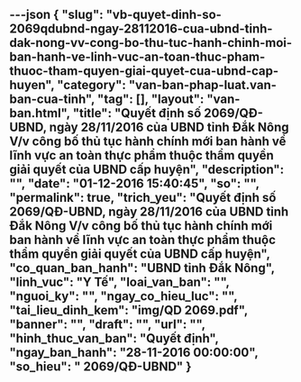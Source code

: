 ---json
{
    "slug": "vb-quyet-dinh-so-2069qdubnd-ngay-28112016-cua-ubnd-tinh-dak-nong-vv-cong-bo-thu-tuc-hanh-chinh-moi-ban-hanh-ve-linh-vuc-an-toan-thuc-pham-thuoc-tham-quyen-giai-quyet-cua-ubnd-cap-huyen",
    "category": "van-ban-phap-luat.van-ban-cua-tinh",
    "tag": [],
    "layout": "van-ban.html",
    "title": "Quyết định số 2069/QĐ-UBND, ngày 28/11/2016 của UBND tỉnh Đắk Nông V/v công bố thủ tục hành chính mới ban hành về lĩnh vực an toàn thực phẩm thuộc thẩm quyền giải quyết của UBND cấp huyện",
    "description": "",
    "date": "01-12-2016 15:40:45",
    "so": "",
    "permalink": true,
    "trich_yeu": "Quyết định số 2069/QĐ-UBND, ngày 28/11/2016 của UBND tỉnh Đắk Nông V/v công bố thủ tục hành chính mới ban hành về lĩnh vực an toàn thực phẩm thuộc thẩm quyền giải quyết của UBND cấp huyện",
    "co_quan_ban_hanh": "UBND tỉnh Đắk Nông",
    "linh_vuc": "Y Tế",
    "loai_van_ban": "",
    "nguoi_ky": "",
    "ngay_co_hieu_luc": "",
    "tai_lieu_dinh_kem": "img/QD 2069.pdf",
    "banner": "",
    "draft": "",
    "url": "",
    "hinh_thuc_van_ban": "Quyết định",
    "ngay_ban_hanh": "28-11-2016 00:00:00",
    "so_hieu": " 2069/QĐ-UBND"
}
---
